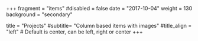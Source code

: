 +++
fragment = "items"
#disabled = false
date = "2017-10-04"
weight = 130
background = "secondary"

title = "Projects"
#subtitle= "Column based items with images"
#title_align = "left" # Default is center, can be left, right or center
+++